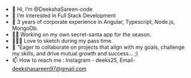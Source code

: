 - 👋 Hi, I’m @DeekshaSareen-code
- 👀 I’m interested in Full Stack Development
- 🌱 3 years of corporate experience in Angular, Typescript, Node.js, MongoDb.
- 🎅🏻 Working on my own secret-santa app for the season.
- 🧑🏻‍🎨 Love to sketch during my pass time.
- 💞️ "Eager to collaborate on projects that align with my goals, challenge my skills, and drive mutual growth and success... ;)
- 📫 How to reach me : Instagram - deeks25, Email- deekshasareen97@gmail.com

<!---
DeekshaSareen-code/DeekshaSareen-code is a ✨ special ✨ repository because its `README.md` (this file) appears on your GitHub profile.
You can click the Preview link to take a look at your changes.
--->
